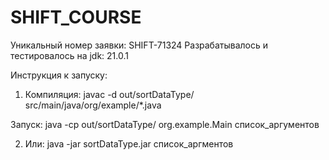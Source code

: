 # SHIFT_COURSE 
Уникальный номер заявки: SHIFT-71324
Разрабатывалось и тестировалось на jdk: 21.0.1
 

  Инструкция к запуску:

1. Компиляция: 
javac -d out/sortDataType/ src/main/java/org/example/*.java

Запуск:
java -cp out/sortDataType/ org.example.Main список_аргументов

2. Или:
java -jar sortDataType.jar список_аргментов

